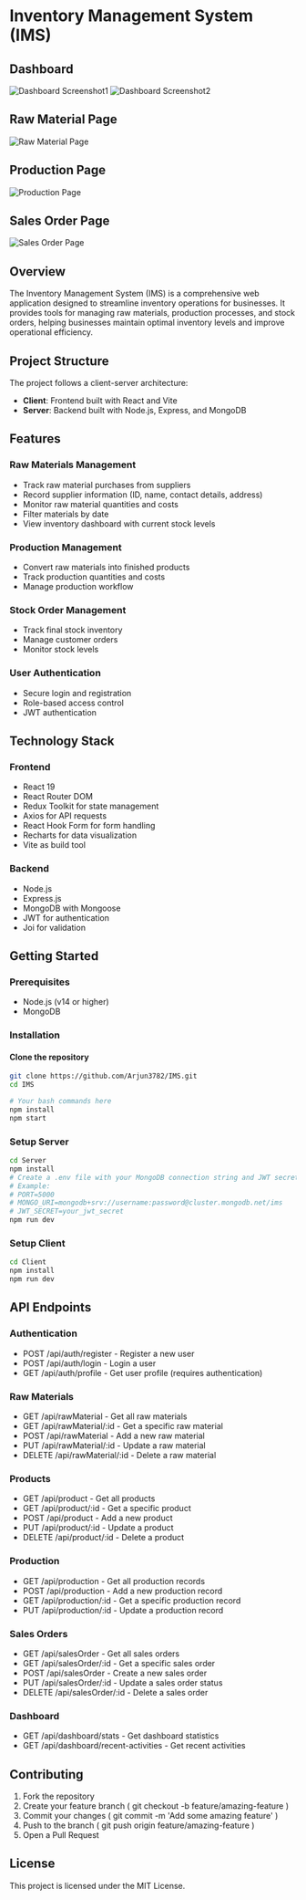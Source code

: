 # Inventory Management System (IMS)
## Dashboard

![Dashboard Screenshot1](https://private-user-images.githubusercontent.com/157947073/436368915-09ea2fe8-bc3e-47bf-bf4e-23192d0b7d07.png?jwt=eyJhbGciOiJIUzI1NiIsInR5cCI6IkpXVCJ9.eyJpc3MiOiJnaXRodWIuY29tIiwiYXVkIjoicmF3LmdpdGh1YnVzZXJjb250ZW50LmNvbSIsImtleSI6ImtleTUiLCJleHAiOjE3NDUzODUzODcsIm5iZiI6MTc0NTM4NTA4NywicGF0aCI6Ii8xNTc5NDcwNzMvNDM2MzY4OTE1LTA5ZWEyZmU4LWJjM2UtNDdiZi1iZjRlLTIzMTkyZDBiN2QwNy5wbmc_WC1BbXotQWxnb3JpdGhtPUFXUzQtSE1BQy1TSEEyNTYmWC1BbXotQ3JlZGVudGlhbD1BS0lBVkNPRFlMU0E1M1BRSzRaQSUyRjIwMjUwNDIzJTJGdXMtZWFzdC0xJTJGczMlMkZhd3M0X3JlcXVlc3QmWC1BbXotRGF0ZT0yMDI1MDQyM1QwNTExMjdaJlgtQW16LUV4cGlyZXM9MzAwJlgtQW16LVNpZ25hdHVyZT1lMDI1OTU2ZTBlNDNjN2MxNzdmNzExMjE4YTkyYTFmMTRjNjQ1MTM5NTAwZjJlNDYzNjYwMTg4YWQ0NDNkM2RkJlgtQW16LVNpZ25lZEhlYWRlcnM9aG9zdCJ9.dQZ1zcq4tLvJdWhTZdYONYyhCnPlBCCmcb8ZFTgXBGg)
![Dashboard Screenshot2](https://private-user-images.githubusercontent.com/157947073/436368937-388f23ad-b3b1-4edd-acec-d1f99e32b27d.png?jwt=eyJhbGciOiJIUzI1NiIsInR5cCI6IkpXVCJ9.eyJpc3MiOiJnaXRodWIuY29tIiwiYXVkIjoicmF3LmdpdGh1YnVzZXJjb250ZW50LmNvbSIsImtleSI6ImtleTUiLCJleHAiOjE3NDUzODU1NDksIm5iZiI6MTc0NTM4NTI0OSwicGF0aCI6Ii8xNTc5NDcwNzMvNDM2MzY4OTM3LTM4OGYyM2FkLWIzYjEtNGVkZC1hY2VjLWQxZjk5ZTMyYjI3ZC5wbmc_WC1BbXotQWxnb3JpdGhtPUFXUzQtSE1BQy1TSEEyNTYmWC1BbXotQ3JlZGVudGlhbD1BS0lBVkNPRFlMU0E1M1BRSzRaQSUyRjIwMjUwNDIzJTJGdXMtZWFzdC0xJTJGczMlMkZhd3M0X3JlcXVlc3QmWC1BbXotRGF0ZT0yMDI1MDQyM1QwNTE0MDlaJlgtQW16LUV4cGlyZXM9MzAwJlgtQW16LVNpZ25hdHVyZT1iNDEzZTU1MTkyMWRiMTdiZjBhMWY2NjNjMzg3MjQyY2M1ZDY5NjIxY2Q5OTY2N2Q5MjMxNGNmMzc4ZjVlZjBjJlgtQW16LVNpZ25lZEhlYWRlcnM9aG9zdCJ9.drjG0ri6gnAHYWYyK0OQFlSGht5vQMciPw2dIDCk-uk)

## Raw Material Page
![Raw Material Page](https://private-user-images.githubusercontent.com/157947073/436369005-350688a8-8537-4edd-b51d-c41f3b7c4f88.png?jwt=eyJhbGciOiJIUzI1NiIsInR5cCI6IkpXVCJ9.eyJpc3MiOiJnaXRodWIuY29tIiwiYXVkIjoicmF3LmdpdGh1YnVzZXJjb250ZW50LmNvbSIsImtleSI6ImtleTUiLCJleHAiOjE3NDUzODU1NDksIm5iZiI6MTc0NTM4NTI0OSwicGF0aCI6Ii8xNTc5NDcwNzMvNDM2MzY5MDA1LTM1MDY4OGE4LTg1MzctNGVkZC1iNTFkLWM0MWYzYjdjNGY4OC5wbmc_WC1BbXotQWxnb3JpdGhtPUFXUzQtSE1BQy1TSEEyNTYmWC1BbXotQ3JlZGVudGlhbD1BS0lBVkNPRFlMU0E1M1BRSzRaQSUyRjIwMjUwNDIzJTJGdXMtZWFzdC0xJTJGczMlMkZhd3M0X3JlcXVlc3QmWC1BbXotRGF0ZT0yMDI1MDQyM1QwNTE0MDlaJlgtQW16LUV4cGlyZXM9MzAwJlgtQW16LVNpZ25hdHVyZT0xNTAxNWJkNmM1NDZhOTJhZTM1NmEwN2Y1ODU2N2NkOTc1NzZiNDU4ZWYzMWE0YTgyNTQ4NWUwZmZjOWY0ZGMwJlgtQW16LVNpZ25lZEhlYWRlcnM9aG9zdCJ9.Lv1puDS5q6MriAuHHvQjYo0fHcSU1miiZZ8cTqxRmZs)

## Production Page
![Production Page](https://private-user-images.githubusercontent.com/157947073/436369063-eb54297f-a763-4504-a0cf-f0f4716ea0f0.png?jwt=eyJhbGciOiJIUzI1NiIsInR5cCI6IkpXVCJ9.eyJpc3MiOiJnaXRodWIuY29tIiwiYXVkIjoicmF3LmdpdGh1YnVzZXJjb250ZW50LmNvbSIsImtleSI6ImtleTUiLCJleHAiOjE3NDUzODU1NDksIm5iZiI6MTc0NTM4NTI0OSwicGF0aCI6Ii8xNTc5NDcwNzMvNDM2MzY5MDYzLWViNTQyOTdmLWE3NjMtNDUwNC1hMGNmLWYwZjQ3MTZlYTBmMC5wbmc_WC1BbXotQWxnb3JpdGhtPUFXUzQtSE1BQy1TSEEyNTYmWC1BbXotQ3JlZGVudGlhbD1BS0lBVkNPRFlMU0E1M1BRSzRaQSUyRjIwMjUwNDIzJTJGdXMtZWFzdC0xJTJGczMlMkZhd3M0X3JlcXVlc3QmWC1BbXotRGF0ZT0yMDI1MDQyM1QwNTE0MDlaJlgtQW16LUV4cGlyZXM9MzAwJlgtQW16LVNpZ25hdHVyZT1mY2JiNzgyY2M3NzAzNzdlM2UzM2UyYzA3ZmNkZWVjZjU2NjdjZDJmNjA1MzZkMWQzMDBlOGU2ZDlhOGRkMjE5JlgtQW16LVNpZ25lZEhlYWRlcnM9aG9zdCJ9.qc9uKP8ieQoZ3w1pf2dElGqu5wASXcmhY7TWA_WTFpg)

## Sales Order Page
![Sales Order Page](https://private-user-images.githubusercontent.com/157947073/436369077-38f1f643-ec46-44bc-acf8-d17b8e07061f.png?jwt=eyJhbGciOiJIUzI1NiIsInR5cCI6IkpXVCJ9.eyJpc3MiOiJnaXRodWIuY29tIiwiYXVkIjoicmF3LmdpdGh1YnVzZXJjb250ZW50LmNvbSIsImtleSI6ImtleTUiLCJleHAiOjE3NDUzODU1NDksIm5iZiI6MTc0NTM4NTI0OSwicGF0aCI6Ii8xNTc5NDcwNzMvNDM2MzY5MDc3LTM4ZjFmNjQzLWVjNDYtNDRiYy1hY2Y4LWQxN2I4ZTA3MDYxZi5wbmc_WC1BbXotQWxnb3JpdGhtPUFXUzQtSE1BQy1TSEEyNTYmWC1BbXotQ3JlZGVudGlhbD1BS0lBVkNPRFlMU0E1M1BRSzRaQSUyRjIwMjUwNDIzJTJGdXMtZWFzdC0xJTJGczMlMkZhd3M0X3JlcXVlc3QmWC1BbXotRGF0ZT0yMDI1MDQyM1QwNTE0MDlaJlgtQW16LUV4cGlyZXM9MzAwJlgtQW16LVNpZ25hdHVyZT0xN2IxMDY5ZGUwODczYzJlOGJhYzUyNzJjMTBlN2RiNzQ4YTAyZGJmNjQxYWM4Zjc5Y2M0OGI3MTkyNmNkMzc3JlgtQW16LVNpZ25lZEhlYWRlcnM9aG9zdCJ9.Qr7pbC3m_JL7bimFJ9k0dCTDXCkTSH2T5ZNuqDDYpys)

## Overview
The Inventory Management System (IMS) is a comprehensive web application designed to streamline inventory operations for businesses. It provides tools for managing raw materials, production processes, and stock orders, helping businesses maintain optimal inventory levels and improve operational efficiency.

## Project Structure
The project follows a client-server architecture:

- **Client**: Frontend built with React and Vite
- **Server**: Backend built with Node.js, Express, and MongoDB

## Features

### Raw Materials Management
- Track raw material purchases from suppliers
- Record supplier information (ID, name, contact details, address)
- Monitor raw material quantities and costs
- Filter materials by date
- View inventory dashboard with current stock levels

### Production Management
- Convert raw materials into finished products
- Track production quantities and costs
- Manage production workflow

### Stock Order Management
- Track final stock inventory
- Manage customer orders
- Monitor stock levels

### User Authentication
- Secure login and registration
- Role-based access control
- JWT authentication

## Technology Stack

### Frontend
- React 19
- React Router DOM
- Redux Toolkit for state management
- Axios for API requests
- React Hook Form for form handling
- Recharts for data visualization
- Vite as build tool

### Backend
- Node.js
- Express.js
- MongoDB with Mongoose
- JWT for authentication
- Joi for validation

## Getting Started

### Prerequisites
- Node.js (v14 or higher)
- MongoDB

### Installation

#### Clone the repository
```bash
git clone https://github.com/Arjun3782/IMS.git
cd IMS
```
```bash
# Your bash commands here
npm install
npm start
```


### Setup Server

```bash
cd Server
npm install
# Create a .env file with your MongoDB connection string and JWT secret
# Example:
# PORT=5000
# MONGO_URI=mongodb+srv://username:password@cluster.mongodb.net/ims
# JWT_SECRET=your_jwt_secret
npm run dev
```

### Setup Client

```bash
cd Client
npm install
npm run dev
```
## API Endpoints
### Authentication
- POST /api/auth/register - Register a new user
- POST /api/auth/login - Login a user
- GET /api/auth/profile - Get user profile (requires authentication)
### Raw Materials
- GET /api/rawMaterial - Get all raw materials
- GET /api/rawMaterial/:id - Get a specific raw material
- POST /api/rawMaterial - Add a new raw material
- PUT /api/rawMaterial/:id - Update a raw material
- DELETE /api/rawMaterial/:id - Delete a raw material
### Products
- GET /api/product - Get all products
- GET /api/product/:id - Get a specific product
- POST /api/product - Add a new product
- PUT /api/product/:id - Update a product
- DELETE /api/product/:id - Delete a product
### Production
- GET /api/production - Get all production records
- POST /api/production - Add a new production record
- GET /api/production/:id - Get a specific production record
- PUT /api/production/:id - Update a production record
### Sales Orders
- GET /api/salesOrder - Get all sales orders
- GET /api/salesOrder/:id - Get a specific sales order
- POST /api/salesOrder - Create a new sales order
- PUT /api/salesOrder/:id - Update a sales order status
- DELETE /api/salesOrder/:id - Delete a sales order
### Dashboard
- GET /api/dashboard/stats - Get dashboard statistics
- GET /api/dashboard/recent-activities - Get recent activities
## Contributing
1. Fork the repository
2. Create your feature branch ( git checkout -b feature/amazing-feature )
3. Commit your changes ( git commit -m 'Add some amazing feature' )
4. Push to the branch ( git push origin feature/amazing-feature )
5. Open a Pull Request

## License
This project is licensed under the MIT License.
